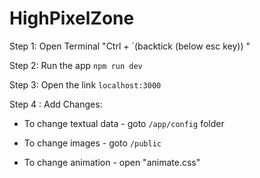 # HighPixelZone

Step 1: Open Terminal    "Ctrl + `(backtick (below esc key)) "

Step 2: Run the app  `npm run dev`

Step 3: Open the link `localhost:3000`

Step 4 : Add Changes:

- To change textual data - goto `/app/config` folder

- To change images - goto `/public`

- To change animation -
    open "animate.css"